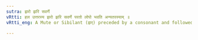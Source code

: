 ```yaml
---
sutra: झरो झरि सवर्णे
vRtti: हल उत्तरस्य झरो झरि सवर्णे परतो लोपो भवति अन्यतरस्याम् ॥
vRtti_eng: A Mute or Sibilant (झर्) preceded by a consonant and followed by a homogeneous mute or sibilant, is optionally elided.

---
```

